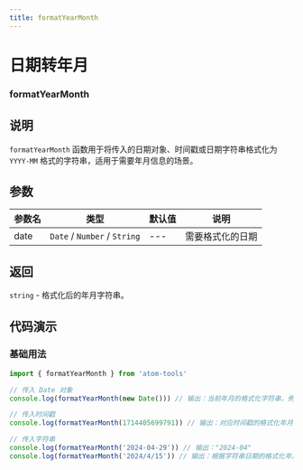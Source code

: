```yaml
---
title: formatYearMonth
---
```


# 日期转年月

### formatYearMonth

## 说明

`formatYearMonth` 函数用于将传入的日期对象、时间戳或日期字符串格式化为 `YYYY-MM` 格式的字符串，适用于需要年月信息的场景。

## 参数

| 参数名 | 类型                         | 默认值 | 说明             |
| ------ | ---------------------------- | ------ | ---------------- |
| date   | `Date` / `Number` / `String` | ---    | 需要格式化的日期 |

## 返回

`string` - 格式化后的年月字符串。

## 代码演示

### 基础用法

```js
import { formatYearMonth } from 'atom-tools'

// 传入 Date 对象
console.log(formatYearMonth(new Date())) // 输出：当前年月的格式化字符串，例如 "2024-04"

// 传入时间戳
console.log(formatYearMonth(1714405699791)) // 输出：对应时间戳的格式化年月字符串，例如 "2024-04"

// 传入字符串
console.log(formatYearMonth('2024-04-29')) // 输出："2024-04"
console.log(formatYearMonth('2024/4/15')) // 输出：根据字符串日期的格式化年月字符串，例如 "2024-04"
```
